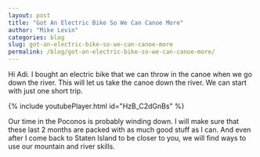 ```yaml
---
layout: post
title: "Got An Electric Bike So We Can Canoe More"
author: "Mike Levin"
categories: blog
slug: got-an-electric-bike-so-we-can-canoe-more
permalink: /blog/got-an-electric-bike-so-we-can-canoe-more/
---
```


Hi Adi. I bought an electric bike that we can throw in the canoe when we go
down the river. This will let us take the canoe down the river. We can start
with just one short trip.

{% include youtubePlayer.html id="HzB_C2dGnBs" %}

Our time in the Poconos is probably winding down. I will make sure that these
last 2 months are packed with as much good stuff as I can. And even after I
come back to Staten Island to be closer to you, we will find ways to use our
mountain and river skills.

